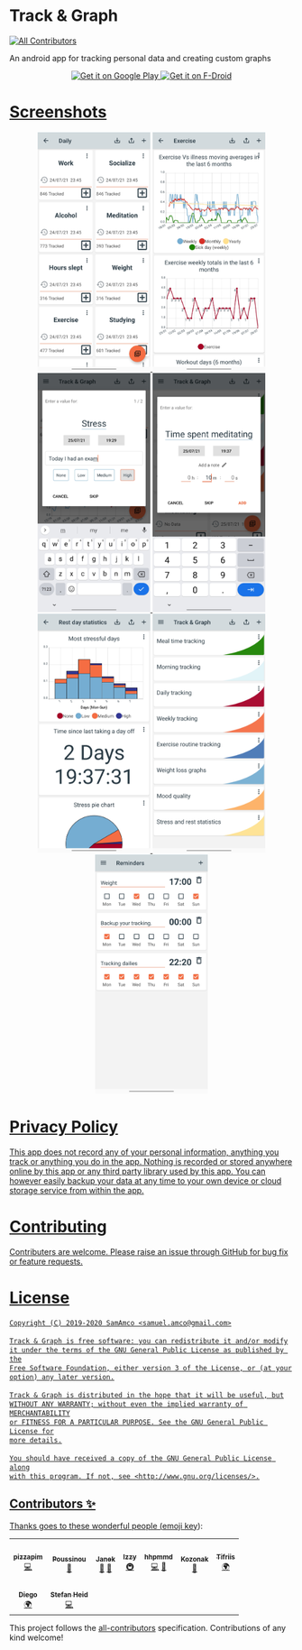# Track & Graph
<!-- ALL-CONTRIBUTORS-BADGE:START - Do not remove or modify this section -->
[![All Contributors](https://img.shields.io/badge/all_contributors-9-orange.svg?style=flat-square)](#contributors-)
<!-- ALL-CONTRIBUTORS-BADGE:END -->
An android app for tracking personal data and creating custom graphs

<p align="center">
	<a href='https://play.google.com/store/apps/details?id=com.samco.trackandgraph'>
		<img alt='Get it on Google Play' src='https://play.google.com/intl/en_gb/badges/static/images/badges/en_badge_web_generic.png' height="100px" />
	<a href='https://f-droid.org/packages/com.samco.trackandgraph/'>
		<img alt='Get it on F-Droid' src='https://fdroid.gitlab.io/artwork/badge/get-it-on.png' height="100px" />
</p>

# Screenshots
<p align="center">
	<img src="./fastlane/metadata/android/en-GB/images/phoneScreenshots/1_en-GB.jpg" width="200px" />
	<img src="./fastlane/metadata/android/en-GB/images/phoneScreenshots/2_en-GB.jpg" width="200px" />
	<img src="./fastlane/metadata/android/en-GB/images/phoneScreenshots/3_en-GB.jpg" width="200px" />
	<img src="./fastlane/metadata/android/en-GB/images/phoneScreenshots/4_en-GB.jpg" width="200px" />
	<img src="./fastlane/metadata/android/en-GB/images/phoneScreenshots/5_en-GB.jpg" width="200px" />
	<img src="./fastlane/metadata/android/en-GB/images/phoneScreenshots/6_en-GB.jpg" width="200px" />
	<img src="./fastlane/metadata/android/en-GB/images/phoneScreenshots/7_en-GB.jpg" width="200px" />
</p>

# Privacy Policy
This app does not record any of your personal information, anything you track or anything you do in the app. Nothing is recorded or stored anywhere online by this app or any third party library used by this app. You can however easily backup your data at any time to your own device or cloud storage service from within the app.

# Contributing
Contributers are welcome. Please raise an issue through GitHub for bug fix or feature requests.

# License
    Copyright (C) 2019-2020 SamAmco <samuel.amco@gmail.com>
    
    Track & Graph is free software: you can redistribute it and/or modify
    it under the terms of the GNU General Public License as published by the
    Free Software Foundation, either version 3 of the License, or (at your
    option) any later version.
    
    Track & Graph is distributed in the hope that it will be useful, but
    WITHOUT ANY WARRANTY; without even the implied warranty of MERCHANTABILITY
    or FITNESS FOR A PARTICULAR PURPOSE. See the GNU General Public License for
    more details.
    
    You should have received a copy of the GNU General Public License along
    with this program. If not, see <http://www.gnu.org/licenses/>.

## Contributors ✨

Thanks goes to these wonderful people ([emoji key](https://allcontributors.org/docs/en/emoji-key)):

<!-- ALL-CONTRIBUTORS-LIST:START - Do not remove or modify this section -->
<!-- prettier-ignore-start -->
<!-- markdownlint-disable -->
<table>
  <tr>
    <td align="center"><a href="https://github.com/pizzapim"><img src="https://avatars3.githubusercontent.com/u/23135512?v=4?s=100" width="100px;" alt=""/><br /><sub><b>pizzapim</b></sub></a><br /><a href="https://github.com/SamAmco/track-and-graph/commits?author=pizzapim" title="Code">💻</a></td>
    <td align="center"><a href="https://github.com/Poussinou"><img src="https://avatars2.githubusercontent.com/u/19646549?v=4?s=100" width="100px;" alt=""/><br /><sub><b>Poussinou</b></sub></a><br /><a href="https://github.com/SamAmco/track-and-graph/commits?author=Poussinou" title="Documentation">📖</a></td>
    <td align="center"><a href="https://github.com/xerus2000"><img src="https://avatars3.githubusercontent.com/u/13354331?v=4?s=100" width="100px;" alt=""/><br /><sub><b>Janek</b></sub></a><br /><a href="#ideas-xerus2000" title="Ideas, Planning, & Feedback">🤔</a> <a href="https://github.com/SamAmco/track-and-graph/issues?q=author%3Axerus2000" title="Bug reports">🐛</a></td>
    <td align="center"><a href="https://android.izzysoft.de/"><img src="https://avatars3.githubusercontent.com/u/6781438?v=4?s=100" width="100px;" alt=""/><br /><sub><b>Izzy</b></sub></a><br /><a href="#infra-IzzySoft" title="Infrastructure (Hosting, Build-Tools, etc)">🚇</a></td>
    <td align="center"><a href="https://github.com/hhpmmd"><img src="https://avatars0.githubusercontent.com/u/77058867?v=4?s=100" width="100px;" alt=""/><br /><sub><b>hhpmmd</b></sub></a><br /><a href="https://github.com/SamAmco/track-and-graph/commits?author=hhpmmd" title="Code">💻</a> <a href="https://github.com/SamAmco/track-and-graph/issues?q=author%3Ahhpmmd" title="Bug reports">🐛</a></td>
    <td align="center"><a href="https://github.com/Kozonak"><img src="https://avatars.githubusercontent.com/u/3283978?v=4?s=100" width="100px;" alt=""/><br /><sub><b>Kozonak</b></sub></a><br /><a href="https://github.com/SamAmco/track-and-graph/issues?q=author%3AKozonak" title="Bug reports">🐛</a></td>
    <td align="center"><a href="https://github.com/tifriis208"><img src="https://avatars.githubusercontent.com/u/40381365?v=4?s=100" width="100px;" alt=""/><br /><sub><b>Tifriis</b></sub></a><br /><a href="#translation-tifriis208" title="Translation">🌍</a></td>
  </tr>
  <tr>
    <td align="center"><a href="http://sguinetti.gitlab.io"><img src="https://avatars.githubusercontent.com/u/5572928?v=4?s=100" width="100px;" alt=""/><br /><sub><b>Diego</b></sub></a><br /><a href="#translation-sguinetti" title="Translation">🌍</a></td>
    <td align="center"><a href="https://github.com/stheid"><img src="https://avatars.githubusercontent.com/u/2736207?v=4?s=100" width="100px;" alt=""/><br /><sub><b>Stefan Heid</b></sub></a><br /><a href="https://github.com/SamAmco/track-and-graph/commits?author=stheid" title="Code">💻</a></td>
  </tr>
</table>

<!-- markdownlint-restore -->
<!-- prettier-ignore-end -->

<!-- ALL-CONTRIBUTORS-LIST:END -->

This project follows the [all-contributors](https://github.com/all-contributors/all-contributors) specification. Contributions of any kind welcome!
